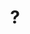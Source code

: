 ---
pid: LS118
title: "?"
location_transcription: wherever they were born at
zipcode: '19107'
outside_phl: 
neighborhood: Washington Square West,Avenue of The Arts,Midtown Village,Chinatown
age: '49'
age_range: 40-49
instagram: 
image_file_name: LS_118.jpg
proposal_transcription: I would like to have 2 statues of Jill Scott and Chubby Checker
topic: Figure,History
topic_summary: 0, 0
type: Sculpture Statue
keywords_other: 
credit: O'neil M. Williams
image_labels: 
twitter: 
facebook: 
permalink: "/monuments/ls118/"
layout: item-page
---
